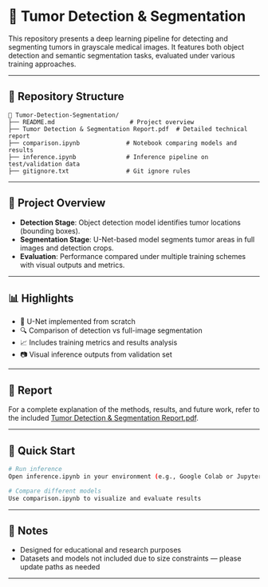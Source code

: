 # 🧬 Tumor Detection & Segmentation

This repository presents a deep learning pipeline for detecting and segmenting tumors in grayscale medical images. It features both object detection and semantic segmentation tasks, evaluated under various training approaches.

---

## 📁 Repository Structure

```
📂 Tumor-Detection-Segmentation/
├── README.md                     # Project overview
├── Tumor Detection & Segmentation Report.pdf  # Detailed technical report
├── comparison.ipynb             # Notebook comparing models and results
├── inference.ipynb              # Inference pipeline on test/validation data
├── gitignore.txt                # Git ignore rules
```

---

## 🧠 Project Overview

* **Detection Stage**: Object detection model identifies tumor locations (bounding boxes).
* **Segmentation Stage**: U-Net-based model segments tumor areas in full images and detection crops.
* **Evaluation**: Performance compared under multiple training schemes with visual outputs and metrics.

---

## 📊 Highlights

* 📌 U-Net implemented from scratch
* 🔍 Comparison of detection vs full-image segmentation
* 📈 Includes training metrics and results analysis
* 📷 Visual inference outputs from validation set

---

## 📄 Report

For a complete explanation of the methods, results, and future work, refer to the included [Tumor Detection & Segmentation Report.pdf](./Tumor%20Detection%20%26%20Segmentation%20Report.pdf).

---

## 🚀 Quick Start

```bash
# Run inference
Open inference.ipynb in your environment (e.g., Google Colab or Jupyter)

# Compare different models
Use comparison.ipynb to visualize and evaluate results
```

---

## 📌 Notes

* Designed for educational and research purposes
* Datasets and models not included due to size constraints — please update paths as needed

---
